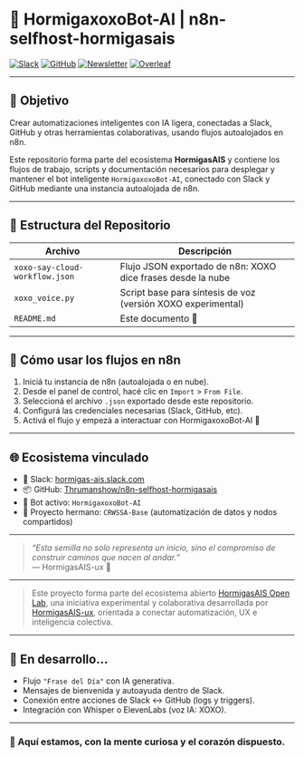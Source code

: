 # 🤖 HormigaxoxoBot-AI | n8n-selfhost-hormigasais

[![Slack](https://img.shields.io/badge/Slack-HormigasAIS-blue?logo=slack)](https://join.slack.com/t/hormigas-ais/shared_invite/zt-33zssiv5x-WXs1_8mQ6_9m0O9g0VNgAA)
[![GitHub](https://img.shields.io/badge/Repositorio-GitHub-blue?logo=github)](https://github.com/Thrumanshow/n8n-selfhost-hormigasais)
[![Newsletter](https://img.shields.io/badge/Newsletter-LinkedIn-blue?logo=linkedin)](https://www.linkedin.com/newsletters/hormigasais-community-7307138608543490048)
[![Overleaf](https://img.shields.io/badge/Overleaf-Colaboración-blue?logo=overleaf)](https://www.overleaf.com/project/68211943b603360a835cd2cd)

---

## 📌 Objetivo
Crear automatizaciones inteligentes con IA ligera, conectadas a Slack, GitHub y otras herramientas colaborativas, usando flujos autoalojados en n8n.

Este repositorio forma parte del ecosistema **HormigasAIS** y contiene los flujos de trabajo, scripts y documentación necesarios para desplegar y mantener el bot inteligente `HormigaxoxoBot-AI`, conectado con Slack y GitHub mediante una instancia autoalojada de n8n.


---

## 📁 Estructura del Repositorio

| Archivo                     | Descripción                                                  |
|----------------------------|--------------------------------------------------------------|
| `xoxo-say-cloud-workflow.json` | Flujo JSON exportado de n8n: XOXO dice frases desde la nube |
| `xoxo_voice.py`            | Script base para síntesis de voz (versión XOXO experimental) |
| `README.md`                | Este documento 🐜                                             |

---

## 🚀 Cómo usar los flujos en n8n

1. Iniciá tu instancia de n8n (autoalojada o en nube).
2. Desde el panel de control, hacé clic en `Import` > `From File`.
3. Seleccioná el archivo `.json` exportado desde este repositorio.
4. Configurá las credenciales necesarias (Slack, GitHub, etc).
5. Activá el flujo y empezá a interactuar con HormigaxoxoBot-AI 🚀

---

## 🌐 Ecosistema vinculado

- 💬 Slack: [hormigas-ais.slack.com](https://hormigas-ais.slack.com)
- 📦 GitHub: [Thrumanshow/n8n-selfhost-hormigasais](https://github.com/Thrumanshow/n8n-selfhost-hormigasais)
- 🤖 Bot activo: `HormigaxoxoBot-AI`
- 🔗 Proyecto hermano: `CRWSSA-Base` (automatización de datos y nodos compartidos)

---

> _“Esta semilla no solo representa un inicio, sino el compromiso de construir caminos que nacen al andar.”_  
> — HormigasAIS-ux 🌱

---

> Este proyecto forma parte del ecosistema abierto [HormigasAIS Open Lab](https://github.com/HormigasAIS-ux/Mkdir-HormigasAIS-Open-Lab-), una iniciativa experimental y colaborativa desarrollada por [HormigasAIS-ux](https://github.com/HormigasAIS-ux), orientada a conectar automatización, UX e inteligencia colectiva.

---

## 🧪 En desarrollo...

- Flujo `"Frase del Día"` con IA generativa.
- Mensajes de bienvenida y autoayuda dentro de Slack.
- Conexión entre acciones de Slack ↔ GitHub (logs y triggers).
- Integración con Whisper o ElevenLabs (voz IA: XOXO).

---

### 🐜 Aquí estamos, con la mente curiosa y el corazón dispuesto.
